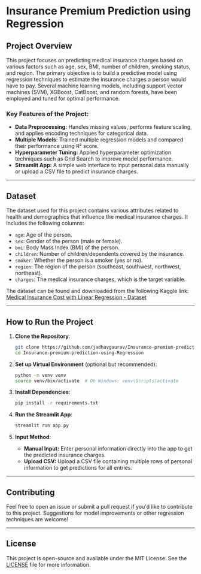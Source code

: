 # Insurance Premium Prediction using Regression

## Project Overview

This project focuses on predicting medical insurance charges based on various factors such as age, sex, BMI, number of children, smoking status, and region. The primary objective is to build a predictive model using regression techniques to estimate the insurance charges a person would have to pay. Several machine learning models, including support vector machines (SVM), XGBoost, CatBoost, and random forests, have been employed and tuned for optimal performance.

### Key Features of the Project:
- **Data Preprocessing:** Handles missing values, performs feature scaling, and applies encoding techniques for categorical data.
- **Multiple Models:** Trained multiple regression models and compared their performance using R² score.
- **Hyperparameter Tuning:** Applied hyperparameter optimization techniques such as Grid Search to improve model performance.
- **Streamlit App:** A simple web interface to input personal data manually or upload a CSV file to predict insurance charges.

---

## Dataset

The dataset used for this project contains various attributes related to health and demographics that influence the medical insurance charges. It includes the following columns:
- `age`: Age of the person.
- `sex`: Gender of the person (male or female).
- `bmi`: Body Mass Index (BMI) of the person.
- `children`: Number of children/dependents covered by the insurance.
- `smoker`: Whether the person is a smoker (yes or no).
- `region`: The region of the person (southeast, southwest, northwest, northeast).
- `charges`: The medical insurance charges, which is the target variable.

The dataset can be found and downloaded from the following Kaggle link:
[Medical Insurance Cost with Linear Regression - Dataset](https://www.kaggle.com/code/mariapushkareva/medical-insurance-cost-with-linear-regression/input)

---

## How to Run the Project

1. **Clone the Repository**:
    ```bash
    git clone https://github.com/jadhavgaurav/Insurance-premium-prediction-using-Regression.git
    cd Insurance-premium-prediction-using-Regression
    ```

2. **Set up Virtual Environment** (optional but recommended):
    ```bash
    python -m venv venv
    source venv/bin/activate  # On Windows: venv\Scripts\activate
    ```

3. **Install Dependencies**:
    ```bash
    pip install -r requirements.txt
    ```

4. **Run the Streamlit App**:
    ```bash
    streamlit run app.py
    ```

5. **Input Method**:
    - **Manual Input:** Enter personal information directly into the app to get the predicted insurance charges.
    - **Upload CSV:** Upload a CSV file containing multiple rows of personal information to get predictions for all entries.

---

## Contributing

Feel free to open an issue or submit a pull request if you'd like to contribute to this project. Suggestions for model improvements or other regression techniques are welcome!

---

## License

This project is open-source and available under the MIT License. See the [LICENSE](LICENSE) file for more information.
